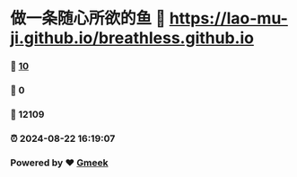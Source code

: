 # 做一条随心所欲的鱼 :link: https://lao-mu-ji.github.io/breathless.github.io 
### :page_facing_up: [10](https://lao-mu-ji.github.io/breathless.github.io/tag.html) 
### :speech_balloon: 0 
### :hibiscus: 12109 
### :alarm_clock: 2024-08-22 16:19:07 
### Powered by :heart: [Gmeek](https://github.com/Meekdai/Gmeek)
